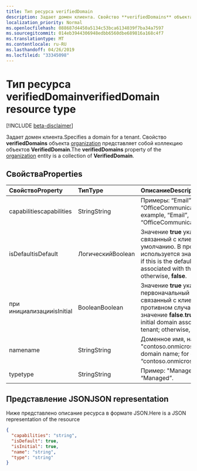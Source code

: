 ```yaml
---
title: Тип ресурса verifiedDomain
description: Задает домен клиента. Свойство **verifiedDomains** объекта organization представляет собой коллекцию объектов **VerifiedDomain**.
localization_priority: Normal
ms.openlocfilehash: 088687d4450a5134c53bca6134039f7ba34a7597
ms.sourcegitcommit: 014eb3944306948edbb6560dbe689816a168c4f7
ms.translationtype: MT
ms.contentlocale: ru-RU
ms.lasthandoff: 04/26/2019
ms.locfileid: "33345098"
---
```

# <a name="verifieddomain-resource-type"></a><span data-ttu-id="10a10-104">Тип ресурса verifiedDomain</span><span class="sxs-lookup"><span data-stu-id="10a10-104">verifiedDomain resource type</span></span>

[!INCLUDE [beta-disclaimer](../../includes/beta-disclaimer.md)]

<span data-ttu-id="10a10-105">Задает домен клиента.</span><span class="sxs-lookup"><span data-stu-id="10a10-105">Specifies a domain for a tenant.</span></span> <span data-ttu-id="10a10-106">Свойство **verifiedDomains** объекта [organization](organization.md) представляет собой коллекцию объектов **VerifiedDomain**.</span><span class="sxs-lookup"><span data-stu-id="10a10-106">The **verifiedDomains** property of the [organization](organization.md) entity is a collection of **VerifiedDomain**.</span></span>


## <a name="properties"></a><span data-ttu-id="10a10-107">Свойства</span><span class="sxs-lookup"><span data-stu-id="10a10-107">Properties</span></span>
| <span data-ttu-id="10a10-108">Свойство</span><span class="sxs-lookup"><span data-stu-id="10a10-108">Property</span></span>     | <span data-ttu-id="10a10-109">Тип</span><span class="sxs-lookup"><span data-stu-id="10a10-109">Type</span></span>   |<span data-ttu-id="10a10-110">Описание</span><span class="sxs-lookup"><span data-stu-id="10a10-110">Description</span></span>|
|:---------------|:--------|:----------|
|<span data-ttu-id="10a10-111">capabilities</span><span class="sxs-lookup"><span data-stu-id="10a10-111">capabilities</span></span>|<span data-ttu-id="10a10-112">String</span><span class="sxs-lookup"><span data-stu-id="10a10-112">String</span></span>|<span data-ttu-id="10a10-113">Примеры: “Email”, “OfficeCommunicationsOnline”.</span><span class="sxs-lookup"><span data-stu-id="10a10-113">For example, “Email”, “OfficeCommunicationsOnline”.</span></span>|
|<span data-ttu-id="10a10-114">isDefault</span><span class="sxs-lookup"><span data-stu-id="10a10-114">isDefault</span></span>|<span data-ttu-id="10a10-115">Логический</span><span class="sxs-lookup"><span data-stu-id="10a10-115">Boolean</span></span>|                <span data-ttu-id="10a10-116">Значение **true** указывает, что это связанный с клиентом домен по умолчанию. В противном случае используется значение **false**.</span><span class="sxs-lookup"><span data-stu-id="10a10-116">**true** if this is the default domain associated with the tenant; otherwise, **false**.</span></span>            |
|<span data-ttu-id="10a10-117">при инициализации</span><span class="sxs-lookup"><span data-stu-id="10a10-117">isInitial</span></span>|<span data-ttu-id="10a10-118">Boolean</span><span class="sxs-lookup"><span data-stu-id="10a10-118">Boolean</span></span>|<span data-ttu-id="10a10-119">Значение **true** указывает, что это первоначальный домен, связанный с клиентом. В противном случае используется значение **false**.</span><span class="sxs-lookup"><span data-stu-id="10a10-119">**true** if this is the initial domain associated with the tenant; otherwise, **false**</span></span>|
|<span data-ttu-id="10a10-120">name</span><span class="sxs-lookup"><span data-stu-id="10a10-120">name</span></span>|<span data-ttu-id="10a10-121">String</span><span class="sxs-lookup"><span data-stu-id="10a10-121">String</span></span>|<span data-ttu-id="10a10-122">Доменное имя, например "contoso.onmicrosoft.com"</span><span class="sxs-lookup"><span data-stu-id="10a10-122">The domain name; for example, “contoso.onmicrosoft.com”</span></span>|
|<span data-ttu-id="10a10-123">type</span><span class="sxs-lookup"><span data-stu-id="10a10-123">type</span></span>|<span data-ttu-id="10a10-124">String</span><span class="sxs-lookup"><span data-stu-id="10a10-124">String</span></span>|<span data-ttu-id="10a10-125">Пример: "Managed".</span><span class="sxs-lookup"><span data-stu-id="10a10-125">For example, “Managed”.</span></span>|

## <a name="json-representation"></a><span data-ttu-id="10a10-126">Представление JSON</span><span class="sxs-lookup"><span data-stu-id="10a10-126">JSON representation</span></span>

<span data-ttu-id="10a10-127">Ниже представлено описание ресурса в формате JSON.</span><span class="sxs-lookup"><span data-stu-id="10a10-127">Here is a JSON representation of the resource</span></span>

<!-- {
  "blockType": "resource",
  "optionalProperties": [

  ],
  "@odata.type": "microsoft.graph.verifiedDomain"
}-->

```json
{
  "capabilities": "string",
  "isDefault": true,
  "isInitial": true,
  "name": "string",
  "type": "string"
}

```

<!-- uuid: 8fcb5dbc-d5aa-4681-8e31-b001d5168d79
2015-10-25 14:57:30 UTC -->
<!--
{
  "type": "#page.annotation",
  "description": "verifiedDomain resource",
  "keywords": "",
  "section": "documentation",
  "tocPath": "",
  "suppressions": []
}
-->
